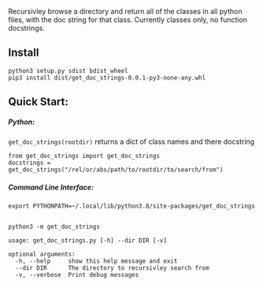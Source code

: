Recursivley browse a directory and return all of the classes in all python files, with the doc string for that class. Currently classes only, no function docstrings.

## Install
```
python3 setup.py sdist bdist_wheel
pip3 install dist/get_doc_strings-0.0.1-py3-none-any.whl
```

## Quick Start:

##### Python:

`get_doc_strings(rootdir)` returns a dict of class names and there docstring

```
from get_doc_strings import get_doc_strings
docstrings = get_doc_strings("/rel/or/abs/path/to/rootdir/to/search/from")
```

##### Command Line Interface:

```
export PYTHONPATH=~/.local/lib/python3.8/site-packages/get_doc_strings
```
```

python3 -m get_doc_strings
```

```
usage: get_doc_strings.py [-h] --dir DIR [-v]

optional arguments:
  -h, --help     show this help message and exit
  --dir DIR      The directory to recursivley search from
  -v, --verbose  Print debug messages
```
